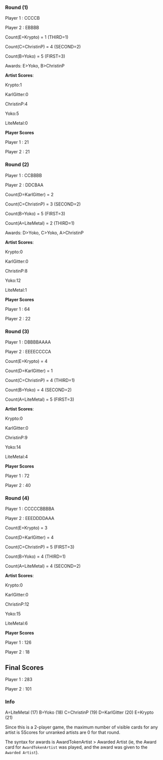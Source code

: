 
### Round (1)
Player 1 : CCCCB

Player 2 : EBBBB

Count(E=Krypto) = 1 (THIRD=1)

Count(C=ChristinP) = 4 (SECOND=2)

Count(B=Yoko) = 5 (FIRST=3)

Awards: E>Yoko, B>ChristinP

**Artist Scores**:

Krypto:1

KarlGitter:0

ChristinP:4

Yoko:5

LiteMetal:0


**Player Scores**

Player 1 : 21

Player 2 : 21


### Round (2)
Player 1 : CCBBBB

Player 2 : DDCBAA

Count(D=KarlGitter) = 2

Count(C=ChristinP) = 3 (SECOND=2)

Count(B=Yoko) = 5 (FIRST=3)

Count(A=LiteMetal) = 2 (THIRD=1)

Awards: D>Yoko, C>Yoko, A>ChristinP

**Artist Scores**:

Krypto:0

KarlGitter:0

ChristinP:8

Yoko:12

LiteMetal:1


**Player Scores**

Player 1 : 64

Player 2 : 22


### Round (3)
Player 1 : DBBBBAAAA

Player 2 : EEEECCCCA

Count(E=Krypto) = 4

Count(D=KarlGitter) = 1

Count(C=ChristinP) = 4 (THIRD=1)

Count(B=Yoko) = 4 (SECOND=2)

Count(A=LiteMetal) = 5 (FIRST=3)


**Artist Scores**:

Krypto:0

KarlGitter:0

ChristinP:9

Yoko:14

LiteMetal:4


**Player Scores**

Player 1 : 72

Player 2 : 40


### Round (4)
Player 1 : CCCCCBBBBA

Player 2 : EEEDDDDAAA

Count(E=Krypto) = 3

Count(D=KarlGitter) = 4

Count(C=ChristinP) = 5 (FIRST=3)

Count(B=Yoko) = 4 (THIRD=1)

Count(A=LiteMetal) = 4 (SECOND=2)


**Artist Scores**:

Krypto:0

KarlGitter:0

ChristinP:12

Yoko:15

LiteMetal:6


**Player Scores**

Player 1 : 126

Player 2 : 18



## Final Scores

Player 1 : 283

Player 2 : 101


### Info

A=LiteMetal (17)
B=Yoko (18)
C=ChristinP (19)
D=KarlGitter (20)
E=Krypto (21)

Since this is a 2-player game, the maximum number of visible cards for any artist is 5Scores for unranked artists are 0 for that round.

The syntax for awards is AwardTokenArtist > Awarded Artist (ie, the Award card for `AwardTokenArtist` was played, and the award was given to the `Awarded Artist`).
